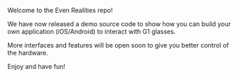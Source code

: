 Welcome to the Even Realities repo!

We have now released a demo source code to show how you can build your own application (iOS/Android) to interact with G1 glasses.

More interfaces and features will be open soon to give you better control of the hardware.

Enjoy and have fun!
